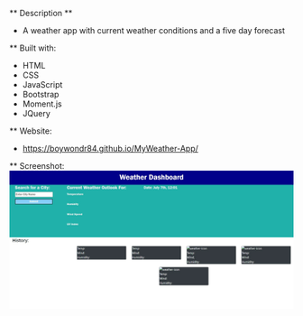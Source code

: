 ** Description **

- A weather app with current weather conditions and a five day forecast

** Built with:
- HTML
- CSS
- JavaScript
- Bootstrap
- Moment.js
- JQuery

** Website:
- https://boywondr84.github.io/MyWeather-App/

** Screenshot:
<img src=".\assets\screenshot.png"></img>